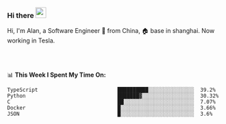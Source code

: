 ### Hi there <img src="https://media.giphy.com/media/hvRJCLFzcasrR4ia7z/giphy.gif" width="25px">

<!-- ![visitors](https://visitor-badge.glitch.me/badge?page_id=dislfyer.dislfyer) -->

Hi, I'm Alan, a Software Engineer 🚀 from China, 🏠 base in shanghai. Now working in Tesla.

<br/>
<br/>

📊 **This Week I Spent My Time On:**


<!--START_SECTION:waka-->

```text
TypeScript                          ██████████░░░░░░░░░░░░░░░  39.2%
Python                              ███████▓░░░░░░░░░░░░░░░░░  30.32%
C                                   ██░░░░░░░░░░░░░░░░░░░░░░░  7.07%
Docker                              █░░░░░░░░░░░░░░░░░░░░░░░░  3.66%
JSON                                █░░░░░░░░░░░░░░░░░░░░░░░░  3.6%
```

<!--END_SECTION:waka-->

<!--
**About Me:**
 -->
